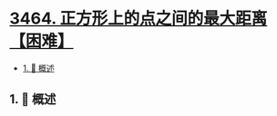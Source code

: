# [3464. 正方形上的点之间的最大距离【困难】](https://github.com/Tdahuyou/TNotes.leetcode/tree/main/notes/3464.%20%E6%AD%A3%E6%96%B9%E5%BD%A2%E4%B8%8A%E7%9A%84%E7%82%B9%E4%B9%8B%E9%97%B4%E7%9A%84%E6%9C%80%E5%A4%A7%E8%B7%9D%E7%A6%BB%E3%80%90%E5%9B%B0%E9%9A%BE%E3%80%91)

<!-- region:toc -->

- [1. 📝 概述](#1--概述)

<!-- endregion:toc -->

## 1. 📝 概述
